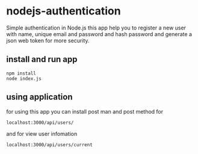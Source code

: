 # nodejs-authentication
Simple authentication in Node.js
this app help you to register a new user with name, unique email and password and hash password and generate a json web token for more security.
## install and run app
```
npm install
node index.js
```
## using application
for using this app you can install post man and post method for 
```
localhost:3000/api/users/
```
and for view user infomation 
```
localhost:3000/api/users/current
```
